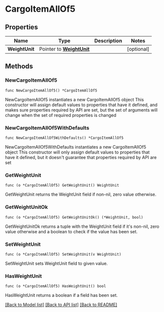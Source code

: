 # CargoItemAllOf5

## Properties

Name | Type | Description | Notes
------------ | ------------- | ------------- | -------------
**WeightUnit** | Pointer to [**WeightUnit**](WeightUnit.md) |  | [optional] 

## Methods

### NewCargoItemAllOf5

`func NewCargoItemAllOf5() *CargoItemAllOf5`

NewCargoItemAllOf5 instantiates a new CargoItemAllOf5 object
This constructor will assign default values to properties that have it defined,
and makes sure properties required by API are set, but the set of arguments
will change when the set of required properties is changed

### NewCargoItemAllOf5WithDefaults

`func NewCargoItemAllOf5WithDefaults() *CargoItemAllOf5`

NewCargoItemAllOf5WithDefaults instantiates a new CargoItemAllOf5 object
This constructor will only assign default values to properties that have it defined,
but it doesn't guarantee that properties required by API are set

### GetWeightUnit

`func (o *CargoItemAllOf5) GetWeightUnit() WeightUnit`

GetWeightUnit returns the WeightUnit field if non-nil, zero value otherwise.

### GetWeightUnitOk

`func (o *CargoItemAllOf5) GetWeightUnitOk() (*WeightUnit, bool)`

GetWeightUnitOk returns a tuple with the WeightUnit field if it's non-nil, zero value otherwise
and a boolean to check if the value has been set.

### SetWeightUnit

`func (o *CargoItemAllOf5) SetWeightUnit(v WeightUnit)`

SetWeightUnit sets WeightUnit field to given value.

### HasWeightUnit

`func (o *CargoItemAllOf5) HasWeightUnit() bool`

HasWeightUnit returns a boolean if a field has been set.


[[Back to Model list]](../README.md#documentation-for-models) [[Back to API list]](../README.md#documentation-for-api-endpoints) [[Back to README]](../README.md)


